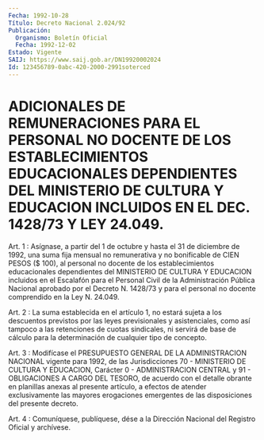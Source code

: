 ```yaml
---
Fecha: 1992-10-28
Título: Decreto Nacional 2.024/92
Publicación:
  Organismo: Boletín Oficial
  Fecha: 1992-12-02
Estado: Vigente
SAIJ: https://www.saij.gob.ar/DN19920002024
Id: 123456789-0abc-420-2000-2991soterced
---
```

# ADICIONALES DE REMUNERACIONES PARA EL PERSONAL NO DOCENTE DE LOS ESTABLECIMIENTOS EDUCACIONALES DEPENDIENTES DEL MINISTERIO DE CULTURA Y EDUCACION INCLUIDOS EN EL DEC. 1428/73 Y LEY 24.049.

<a id="1"></a>
Art.  1 : Asígnase, a partir del 1 de octubre y hasta el 31 de diciembre de  1992,  una  suma  fija  mensual  no remunerativa y no bonificable de CIEN PESOS ($ 100), al personal no  docente  de  los establecimientos   educacionales  dependientes  del  MINISTERIO  DE CULTURA Y EDUCACION  incluidos  en  el  Escalafón  para el Personal Civil  de  la  Administración  Pública  Nacional  aprobado  por  el Decreto N. 1428/73 y para el personal no docente comprendido  en la Ley N. 24.049.

<a id="2"></a>
Art. 2 : La suma establecida en el artículo 1, no estará sujeta a  los    descuentos   previstos  por  las  leyes  previsionales  y asistenciales,  como  así  tampoco  a  las  retenciones  de  cuotas sindicales, ni servirá  de base de cálculo para la determinación de cualquier tipo de concepto.

<a id="3"></a>
Art. 3 : Modifícase el PRESUPUESTO GENERAL DE LA ADMINISTRACION NACIONAL  vigente  para 1992, de las Jurisdicciones 70 - MINISTERIO DE CULTURA Y EDUCACION,  Carácter 0 - ADMINISTRACION CENTRAL y 91 - OBLIGACIONES A CARGO DEL TESORO,  de acuerdo con el detalle obrante en  planillas anexas al presente artículo,  a  efectos  de  atender exclusivamente    las    mayores   erogaciones  emergentes  de  las disposiciones del presente decreto.

<a id="4"></a>
Art. 4 : Comuníquese, publíquese, dése a la Dirección Nacional del Registro Oficial y archívese.